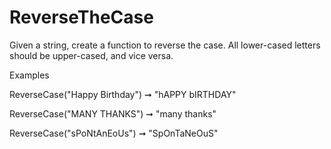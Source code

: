# ReverseTheCase

Given a string, create a function to reverse the case. All lower-cased letters should be upper-cased, and vice versa.

Examples

ReverseCase("Happy Birthday") ➞ "hAPPY bIRTHDAY"

ReverseCase("MANY THANKS") ➞ "many thanks"

ReverseCase("sPoNtAnEoUs") ➞ "SpOnTaNeOuS"
